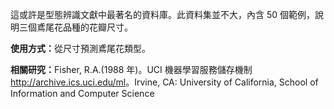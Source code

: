 這或許是型態辨識文獻中最著名的資料庫。此資料集並不大，內含 50 個範例，說明三個鳶尾花品種的花瓣尺寸。<p> </p><b>使用方式：</b>從尺寸預測鳶尾花類型。<p> </p><b>相關研究：</b>Fisher, R.A.(1988 年)。UCI 機器學習服務儲存機制 <a href="http://archive.ics.uci.edu/ml">http://archive.ics.uci.edu/ml</a>。Irvine, CA: University of California, School of Information and Computer Science

<!---HONumber=62-->